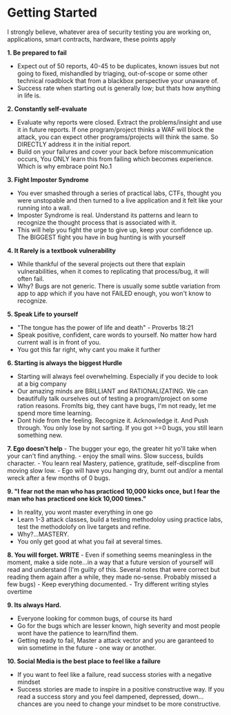 # Getting Started

I strongly believe, whatever area of security testing you are working on, applications, smart contracts, hardware, these points apply
	
**1. Be prepared to fail**
- Expect out of 50 reports, 40-45 to be duplicates, known issues but not going to fixed, mishandled by triaging, out-of-scope or some other technical roadblock that from a blackbox perspective your unaware of. 
- Success rate when starting out is generally low; but thats how anything in life is.


**2. Constantly self-evaluate**
- Evaluate why reports were closed. Extract the problems/insight and use it in future reports. If one program/project thinks a WAF will block the attack, you can expect other programs/projects will think the same. So DIRECTLY address it in the initial report. 
- Build on your failures and cover your back before miscommunication occurs, You ONLY learn this from failing which becomes experience. Which is why embrace point No.1

**3. Fight Imposter Syndrome**	
- You ever smashed through a series of practical labs, CTFs, thought you were unstopable and then turned to a live application and it felt like your running into a wall.
- Imposter Syndrome is real. Understand its patterns and learn to recognize the thought process that is associated with it. 
- This will help you fight the urge to give up, keep your confidence up. The BIGGEST fight you have in bug hunting is with yourself


**4. It Rarely is a textbook vulnerability**
- While thankful of the several projects out there that explain vulnerabilities, when it comes to replicating that process/bug, it will often fail.
- Why? Bugs are not generic. There is usually some subtle variation from app to app which if you have not FAILED enough, you won't know to recognize.


**5. Speak Life to yourself**
- "The tongue has the power of life and death" - Proverbs 18:21
- Speak positive, confident, care words to yourself. No matter how hard current wall is in front of you.
- You got this far right, why cant you make it further

**6. Starting is always the biggest Hurdle**
- Starting will always feel overwhelming. Especially if you decide to look at a big company
- Our amazing minds are BRILLIANT and RATIONALIZATING. We can beautifully talk ourselves out of testing a program/project on some ration reasons. FromIts big, they cant have bugs, I'm not ready, let me spend more time learning.
- Dont hide from the feeling. Recognize it. Acknowledge it. And Push through. You only lose by not sarting. If you got >=0 bugs, you still learn something new.

**7. Ego doesn't help**
	- The bugger your ego, the greater hit yo'll take when your can't find anything. 
	- enjoy the small wins. Slow success, builds character.
	- You learn real Mastery, patience, gratitude, self-discpline from moving slow low. 
	- Ego will have you hanging dry, burnt out and/or a mental wreck after a few months of 0 bugs.

**9. "I fear not the man who has practiced 10,000 kicks once, but I fear the man who has practiced one kick 10,000 times."**
- In reality, you wont master everything in one go
- Learn 1-3 attack classes, build a testing methodoloy using practice labs, test the methodolofy on live targets and refine.
- Why?...MASTERY. 
- You only get good at what you fail at several times.

**8. You will forget. WRITE**
	- Even if something seems meaningless in the moment, make a side note...in a way that a future version of yourself will read and understand (I'm guilty of this. Several notes that were correct but reading them again after a while, they made no-sense. Probably missed a few bugs)
	- Keep everything documented. 
	- Try different writing styles overtime

**9. Its always Hard.**
- Everyone looking for common bugs, of course its hard
- Go for the bugs which are lesser known, high severity and most people wont have the patience to learn/find them.
- Getting ready to fail, Master a attack vector and you are garanteed to win sometime in the future - one way or another.

**10. Social Media is the best place to feel like a failure**
- If you want to feel like a failure, read success stories with a negative mindset
- Success stories are made to inspire in a positive constructive way. If you read a success story and you feel dampened, depressed, down... chances are you need to change your mindset to be more constructive.  
